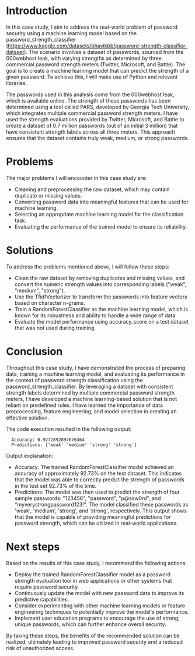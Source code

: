 # Introduction

In this case study, I aim to address the real-world problem of password security using a machine learning model based on the password_strength_classifier (https://www.kaggle.com/datasets/bhavikbb/password-strength-classifier-dataset). The scenario involves a dataset of passwords, sourced from the 000webhost leak, with varying strengths as determined by three commercial password strength meters (Twitter, Microsoft, and Battle). The goal is to create a machine learning model that can predict the strength of a given password. To achieve this, I will make use of Python and relevant libraries.

The passwords used in this analysis come from the 000webhost leak, which is available online. The strength of these passwords has been determined using a tool called PARS, developed by Georgia Tech University, which integrates multiple commercial password strength meters. I have used the strength evaluations provided by Twitter, Microsoft, and Battle to create a dataset of 0.7 million passwords (out of an initial 3 million) that have consistent strength labels across all three meters. This approach ensures that the dataset contains truly weak, medium, or strong passwords.

# Problems

The major problems I will encounter in this case study are:

- Cleaning and preprocessing the raw dataset, which may contain duplicate or missing values.
- Converting password data into meaningful features that can be used for machine learning.
- Selecting an appropriate machine learning model for the classification task.
- Evaluating the performance of the trained model to ensure its reliability.

# Solutions

To address the problems mentioned above, I will follow these steps:

- Clean the raw dataset by removing duplicates and missing values, and convert the numeric strength values into corresponding labels ("weak", "medium", "strong").
- Use the TfidfVectorizer to transform the passwords into feature vectors based on character n-grams.
- Train a RandomForestClassifier as the machine learning model, which is known for its robustness and ability to handle a wide range of data.
- Evaluate the model performance using accuracy_score on a test dataset that was not used during training.

# Conclusion

Throughout this case study, I have demonstrated the process of preparing data, training a machine learning model, and evaluating its performance in the context of password strength classification using the password_strength_classifier. By leveraging a dataset with consistent strength labels determined by multiple commercial password strength meters, I have developed a machine learning-based solution that is not reliant on predefined rules. I have learned the importance of data preprocessing, feature engineering, and model selection in creating an effective solution.

The code execution resulted in the following output:

```plaintext
  Accuracy: 0.9272892897676364
  Predictions: ['weak' 'medium' 'strong' 'strong']
```

Output explanation:

- Accuracy: The trained RandomForestClassifier model achieved an accuracy of approximately 92.73% on the test dataset. This indicates that the model was able to correctly predict the strength of passwords in the test set 92.73% of the time.
- Predictions: The model was then used to predict the strength of four sample passwords: "123456", "password", "p@ssw0rd", and "myverystrongpassword123!". The model classified these passwords as 'weak', 'medium', 'strong', and 'strong', respectively. This output shows that the model is capable of providing meaningful predictions for password strength, which can be utilized in real-world applications.

# Next steps

Based on the results of this case study, I recommend the following actions:

- Deploy the trained RandomForestClassifier model as a password strength evaluation tool in web applications or other systems that require password security.
- Continuously update the model with new password data to improve its predictive capabilities.
- Consider experimenting with other machine learning models or feature engineering techniques to potentially improve the model's performance.
- Implement user education programs to encourage the use of strong, unique passwords, which can further enhance overall security.

By taking these steps, the benefits of the recommended solution can be realized, ultimately leading to improved password security and a reduced risk of unauthorized access.

